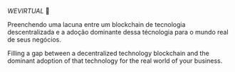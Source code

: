 *WEVIRTUAL* 👋

Preenchendo uma lacuna entre um blockchain de tecnologia descentralizada e a adoção dominante dessa técnologia para o mundo real de seus negócios.

Filling a gap between a decentralized technology blockchain and the dominant adoption of that technology for the real world of your business.
